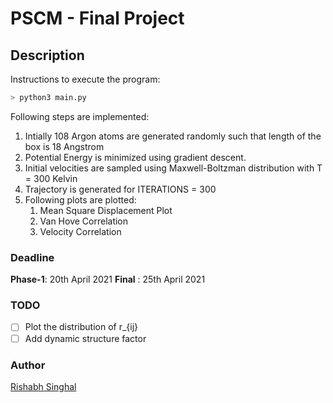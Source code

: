 # PSCM - Final Project

## Description

Instructions to execute the program:

```bash
> python3 main.py
```

Following steps are implemented:

1. Intially 108 Argon atoms are generated randomly such that length of the box is 18 Angstrom
2. Potential Energy is minimized using gradient descent.
3. Initial velocities are sampled using Maxwell-Boltzman distribution with T = 300 Kelvin
4. Trajectory is generated for ITERATIONS = 300
5. Following plots are plotted:
	1. Mean Square Displacement Plot
	2. Van Hove Correlation 
	3. Velocity Correlation

### Deadline

**Phase-1**: 20th April 2021
**Final**  : 25th April 2021

### TODO

- [ ] Plot the distribution of r_{ij}
- [ ] Add dynamic structure factor

### Author

[Rishabh Singhal](https://rish-singhal.github.io)
